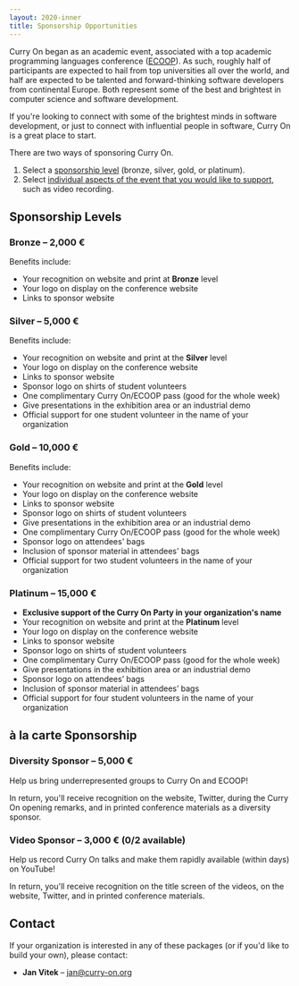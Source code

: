 ```yaml
---
layout: 2020-inner
title: Sponsorship Opportunities
---
```


Curry On began as an academic event, associated with a top academic
programming languages conference ([ECOOP](http://2020.ecoop.org)). As such,
roughly half of participants are expected to hail from top universities all
over the world, and half are expected to be talented and forward-thinking
software developers from continental Europe. Both represent some of the best
and brightest in computer science and software development.

If you're looking to connect with some of the brightest minds in software
development, or just to connect with influential people in software, Curry On
is a great place to start.

There are two ways of sponsoring Curry On.

1. Select a [sponsorship level](#sponsorship-levels) (bronze, silver, gold, or platinum).
2. Select [individual aspects of the event that you would like to support](#la-carte-sponsorship), such as video recording.

## Sponsorship Levels

### Bronze – 2,000 €

Benefits include:

- Your recognition on website and print at **Bronze** level
- Your logo on display on the conference website
- Links to sponsor website

### Silver – 5,000 €

Benefits include:

- Your recognition on website and print at the **Silver** level
- Your logo on display on the conference website
- Links to sponsor website
- Sponsor logo on shirts of student volunteers
- One complimentary Curry On/ECOOP pass (good for the whole week)
- Give presentations in the exhibition area or an industrial demo
- Official support for one student volunteer in the name of your organization

### Gold – 10,000 €

Benefits include:

- Your recognition on website and print at the **Gold** level
- Your logo on display on the conference website
- Links to sponsor website
- Sponsor logo on shirts of student volunteers
- Give presentations in the exhibition area or an industrial demo
- One complimentary Curry On/ECOOP pass (good for the whole week)
- Sponsor logo on attendees' bags
- Inclusion of sponsor material in attendees' bags
- Official support for two student volunteers in the name of your organization

### Platinum – 15,000 €

- **Exclusive support of the Curry On Party in your organization's name**
- Your recognition on website and print at the **Platinum** level
- Your logo on display on the conference website
- Links to sponsor website
- Sponsor logo on shirts of student volunteers
- One complimentary Curry On/ECOOP pass (good for the whole week)
- Give presentations in the exhibition area or an industrial demo
- Sponsor logo on attendees’ bags
- Inclusion of sponsor material in attendees’ bags
- Official support for four student volunteers in the name of your organization

## à la carte Sponsorship


### Diversity Sponsor – 5,000 €

Help us bring underrepresented groups to Curry On and ECOOP!

In return, you'll receive recognition on the website, Twitter, during the
Curry On opening remarks, and in printed conference materials as a diversity
sponsor.


### Video Sponsor – 3,000 € (0/2 available)

Help us record Curry On talks and make them rapidly available (within days) on
YouTube!

In return, you'll receive recognition on the title screen of the videos, on the
website, Twitter, and in printed conference materials.


## Contact

If your organization is interested in any of these packages (or if you'd like
to build your own), please contact:

- **Jan Vitek** – <a href="mailto:jan@curry-on.org">jan@curry-on.org</a>

<div class="pad-bottom"></div>
